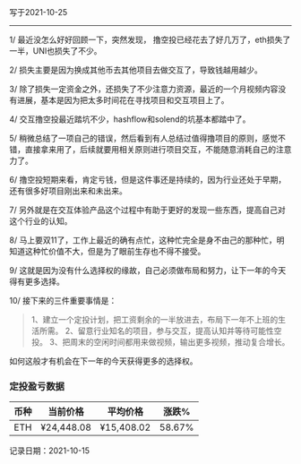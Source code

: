写于2021-10-25

-----

1/ 最近没怎么好好回顾一下，突然发现， 撸空投已经花去了好几万了，eth损失了一半，UNI也损失了不少。

2/ 损失主要是因为换成其他币去其他项目去做交互了，导致钱越用越少。

3/ 除了损失一定资金之外，还损失了不少注意力资源，最近的一个月视频内容没有进展，基本是因为把太多时间花在寻找项目和交互项目上了。

4/ 交互撸空投最近踏坑不少，hashflow和solend的坑基本都踏中了。

5/ 稍微总结了一项自己的错误，然后看到有人总结过值得撸项目的原则，感觉不错，直接拿来用了，后续就要用相关原则进行项目交互，不能随意消耗自己的注意力了。

6/ 撸空投短期来看，肯定亏钱，但是这件事还是持续的，因为行业还处于早期，还有很多好项目刚出来和未出来。

7/ 另外就是在交互体验产品这个过程中有助于更好的发现一些东西，提高自己对这个行业的认知。

8/ 马上要双11了，工作上最近的确有点忙，这种忙完全是身不由己的那种忙，明知道这种忙价值不大，但是为了眼前生存也不得不接受。

9/ 这就是因为没有什么选择权的缘故，自己必须做布局和努力，让下一年的今天得有更多选择。

10/ 接下来的三件重要事情是：
>1、建立一个定投计划，把工资剩余的一半放进去，布局下一年不上班的生活所需。
>2、留意行业知名的项目，参与交互，提高认知并等待可能性空投。
>3、把周末的空闲时间都用来做视频，输出更多视频，推动复合增长。

如何这般才有机会在下一年的今天获得更多的选择权。

### 定投盈亏数据
| 币种 | 当前价格 | 平均价格 |  涨跌%  |  
| :--: | :----------: | :----------: | :-----: | 
| ETH  |  ¥24,448.08 |  ¥15,408.02 | 58.67%  |

记录日期：2021-10-15
